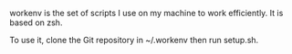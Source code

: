 workenv is the set of scripts I use on my machine to work efficiently.
It is based on zsh.

To use it, clone the Git repository in ~/.workenv then run setup.sh.
